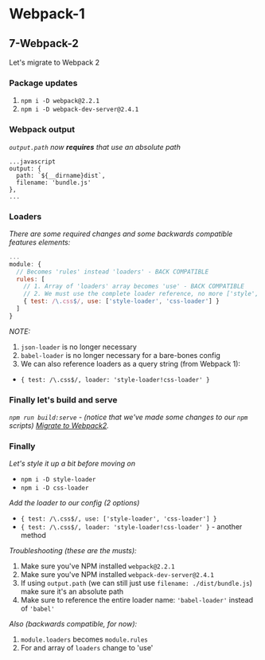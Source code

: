 # Webpack-1

## 7-Webpack-2
Let's migrate to Webpack 2

### Package updates
1. `npm i -D webpack@2.2.1`
2. `npm i -D webpack-dev-server@2.4.1`

### Webpack output
*`output.path` now __requires__ that use an absolute path*
```
...javascript
output: {
  path: `${__dirname}dist`,
  filename: 'bundle.js'
},
...
```

### Loaders
*There are some required changes and some backwards compatible features elements:*
```javascript
...
module: {
  // Becomes 'rules' instead 'loaders' - BACK COMPATIBLE
  rules: [ 
    // 1. Array of 'loaders' array becomes 'use' - BACK COMPATIBLE
    // 2. We must use the complete loader reference, no more ['style', 'css'] - REQUIRED
    { test: /\.css$/, use: ['style-loader', 'css-loader'] }
  ]
}
```

*NOTE:*
1. `json-loader` is no longer necessary
2. `babel-loader` is no longer necessary for a bare-bones config
3. We can also reference loaders as a query string (from Webpack 1):
  - `{ test: /\.css$/, loader: 'style-loader!css-loader' }`

### Finally let's build and serve
*`npm run build:serve` - (notice that we've made some changes to our `npm` scripts)*
*[Migrate to Webpack2](https://webpack.js.org/guides/migrating/#module-loaders-is-now-module-rules).*

### Finally
*Let's style it up a bit before moving on*
- `npm i -D style-loader`
- `npm i -D css-loader`

*Add the loader to our config (2 options)*
- `{ test: /\.css$/, use: ['style-loader', 'css-loader'] }`
- `{ test: /\.css$/, loader: 'style-loader!css-loader' }` - another method

*Troubleshooting (these are the musts):*
1. Make sure you've NPM installed `webpack@2.2.1`
2. Make sure you've NPM installed `webpack-dev-server@2.4.1`
3. If using `output.path` (we can still just use `filename: ./dist/bundle.js`) make sure it's an absolute path
4. Make sure to reference the entire loader name: `'babel-loader'` instead of `'babel'`

*Also (backwards compatible, for now):*
1. `module.loaders` becomes `module.rules`
2. For and array of `loaders` change to 'use'

